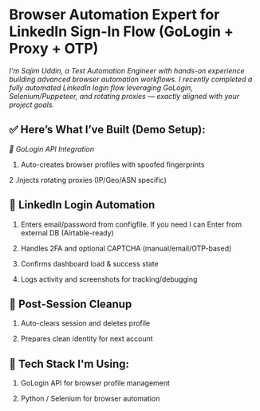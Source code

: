 # Browser Automation Expert for LinkedIn Sign-In Flow (GoLogin + Proxy + OTP)

_I'm Sajim Uddin, a Test Automation Engineer with hands-on experience building advanced browser automation workflows. I recently completed a fully automated LinkedIn login flow leveraging GoLogin, Selenium/Puppeteer, and rotating proxies — exactly aligned with your project goals._

## ✅ Here’s What I’ve Built (Demo Setup):
_🔐 GoLogin API Integration_

1. Auto-creates browser profiles with spoofed fingerprints

2 .Injects rotating proxies (IP/Geo/ASN specific)

## 🧠 LinkedIn Login Automation

1. Enters email/password from configfile. If you need I can Enter from external DB (Airtable-ready)

2. Handles 2FA and optional CAPTCHA (manual/email/OTP-based)

3. Confirms dashboard load & success state

3. Logs activity and screenshots for tracking/debugging

## 🧹 Post-Session Cleanup

1. Auto-clears session and deletes profile

2. Prepares clean identity for next account

## 🔧 Tech Stack I'm Using:
1. GoLogin API for browser profile management

2. Python / Selenium for browser automation
